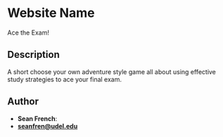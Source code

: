 # Website Name

Ace the Exam!

## Description

A short choose your own adventure style game all about using effective study strategies to ace your final exam.

## Author

* **Sean French**:
* **seanfren@udel.edu**
